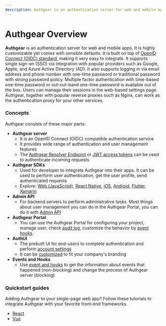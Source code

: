 ```yaml
---
description: Authgear is an authentication server for web and mobile apps.
---
```


# Authgear Overview

**Authgear** is an authentication server for web and mobile apps. It is highly customizable yet comes with sensible defaults. It is built on top of [OpenID Connect (OIDC) standard](https://openid.net/connect/), making it very easy to integrate. It supports single sign-on (SSO) via integration with popular providers such as Google, Apple, and Azure Active Directory (AD). It also supports logging in via email address and phone number with one-time password or traditional password with strong password policy. Multiple factor authentication with time-based one-time password or out-out-band one-time password is available out of the box. Users can manage their sessions in the web-based settings page. Authgear, together with popular reverse proxies such as Nginx, can work as the authentication proxy for your other services.

### Concepts

Authgear consists of these major parts:

* **Authgear server**
  * It is an OpenID Connect (OIDC) compatible authentication service
  * It provides wide range of authentication and user management features
  * The [Authgear Resolver Endpoint](get-started/backend-integration/nginx.md) or [JWT access tokens](get-started/backend-integration/jwt.md) can be used to authenticate incoming requests
* **Authgear SDKs**
  * Used for developer to integrate Authgear into their apps. It can be used to perform user authentication, get the user profile, send authenticated requests
  * Explore: [Web (JavaScript)](get-started/single-page-app/website.md), [React Native](get-started/react-native.md), [iOS](get-started/ios.md), [Android](get-started/android/), [Flutter](get-started/flutter.md), [Xamarin](get-started/xamarin.md)
* **Admin API**
  * For backend servers to perform administrative tasks. Most things about user management you can do in the Authgear Portal, you can do it with [Admin API](apis/admin-api/)
* **Authgear Portal**
  * You can use the Authgear Portal for configuring your project, manage user, check [audit log](monitor/audit-log.md), customize the behavior by [event hooks](integrate/events-hooks/).
* **AuthUI**
  * The prebuilt UI for end-users to complete authentication and perform [account settings](integrate/auth-ui.md)
  * It can be [customized](customize/branding.md) to fit your company's branding
* **Events and Hooks**
  * Use [event and hooks](integrate/events-hooks/) to get the information about events that happened (non-blocking) and change the process of Authgear server (blocking)

### Quickstart guides

Adding Authgear to your single-page web app? Follow these tutorials to integrate Authgear with your favorite front-end frameworks.

* [React](get-started/single-page-app/react.md)
* [Vue](get-started/single-page-app/vue.md)
